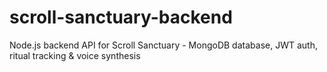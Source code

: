 # scroll-sanctuary-backend
Node.js backend API for Scroll Sanctuary - MongoDB database, JWT auth, ritual tracking &amp; voice synthesis
